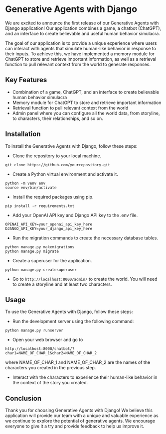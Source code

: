 # Generative Agents with Django

We are excited to announce the first release of our Generative Agents with Django application! Our application combines a game, a chatbot (ChatGPT), and an interface to create believable and useful human behavior simulacra.

The goal of our application is to provide a unique experience where users can interact with agents that simulate human-like behavior in response to their inputs. To achieve this, we have implemented a memory module for ChatGPT to store and retrieve important information, as well as a retrieval function to pull relevant context from the world to generate responses.

## Key Features

- Combination of a game, ChatGPT, and an interface to create believable human behavior simulacra
- Memory module for ChatGPT to store and retrieve important information
- Retrieval function to pull relevant context from the world
- Admin panel where you can configure all the world data, from storyline, to characters, their relationships, and so on.

## Installation

To install the Generative Agents with Django, follow these steps:

- Clone the repository to your local machine.
```
git clone https://github.com/yourrepository.git
```

- Create a Python virtual environment and activate it.
```
python -m venv env
source env/bin/activate
```
- Install the required packages using pip.
```
pip install -r requirements.txt
```

- Add your OpenAI API key and Django API key to the .env file.

```
OPENAI_API_KEY=your_openai_api_key_here
DJANGO_API_KEY=your_django_api_key_here
```

- Run the migration commands to create the necessary database tables.

```
python manage.py makemigrations
python manage.py migrate
```

- Create a superuser for the application.

```
python manage.py createsuperuser
```

- Go to `http://localhost:8000/admin/` to create the world. You will need to create a storyline and at least two characters.


## Usage

To use the Generative Agents with Django, follow these steps:

- Run the development server using the following command:

```
python manage.py runserver
```

- Open your web browser and go to 
```
http://localhost:8000/chatbot/?char1=NAME_OF_CHAR_1&char2=NAME_OF_CHAR_2
```
where NAME_OF_CHAR_1 and NAME_OF_CHAR_2 are the names of the characters you created in the previous step.

- Interact with the characters to experience their human-like behavior in the context of the story you created.

## Conclusion

Thank you for choosing Generative Agents with Django! 
We believe this application will provide our team with a unique and valuable experience as we continue to explore the potential of generative agents. 
We encourage everyone to give it a try and provide feedback to help us improve it.




